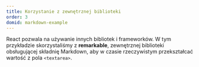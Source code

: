 ```yaml
---
title: Korzystanie z zewnętrznej biblioteki
order: 3
domid: markdown-example
---
```


React pozwala na używanie innych bibliotek i frameworków. W tym przykładzie skorzystaliśmy z **remarkable**, zewnętrznej biblioteki obsługującej składnię Markdown, aby w czasie rzeczywistym przekształcać wartość z pola `<textarea>`.
